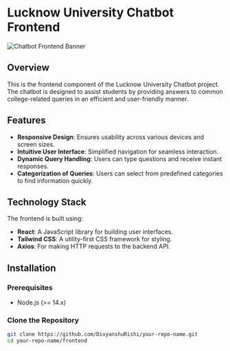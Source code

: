 # Lucknow University Chatbot Frontend

![Chatbot Frontend Banner](https://your-image-url.com/banner.png) <!-- Replace with an appropriate image URL -->

## Overview

This is the frontend component of the Lucknow University Chatbot project. The chatbot is designed to assist students by providing answers to common college-related queries in an efficient and user-friendly manner.

## Features

- **Responsive Design**: Ensures usability across various devices and screen sizes.
- **Intuitive User Interface**: Simplified navigation for seamless interaction.
- **Dynamic Query Handling**: Users can type questions and receive instant responses.
- **Categorization of Queries**: Users can select from predefined categories to find information quickly.

## Technology Stack

The frontend is built using:

- **React**: A JavaScript library for building user interfaces.
- **Tailwind CSS**: A utility-first CSS framework for styling.
- **Axios**: For making HTTP requests to the backend API.

## Installation

### Prerequisites

- Node.js (>= 14.x)

### Clone the Repository

```bash
git clone https://github.com/DivyanshuRishi/your-repo-name.git
cd your-repo-name/frontend
